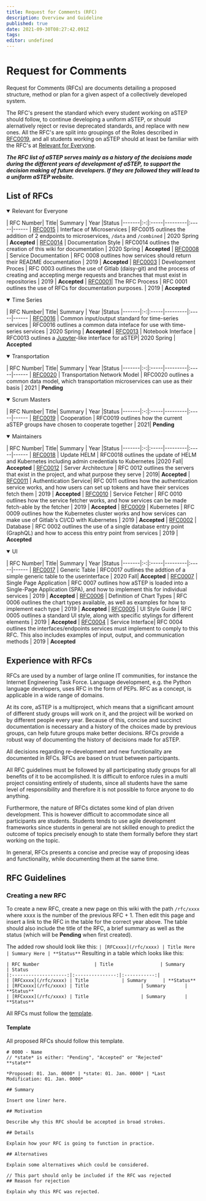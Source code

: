 ```yaml
---
title: Request for Comments (RFC)
description: Overview and Guideline
published: true
date: 2021-09-30T08:27:42.091Z
tags: 
editor: undefined
---
```


# Request for Comments
Request for Comments (RFCs) are documents detailing a proposed structure, method or plan for a given aspect of a collectively developed system.

The RFC's present the standard which every student working on aSTEP should follow, to continue developing a uniform aSTEP, or should alernatively reject or revise deprecated standards, and replace with new ones. All the RFC's are split into groupings of the Roles described in [RFC0019](https://wiki.astep-dev.cs.aau.dk/rfc/0019), and all students working on aSTEP should at least be familiar with the RFC's at [Relevant for Everyone](#list-of-rfcs).

***The RFC list of aSTEP serves mainly as a history of the decisions made during the different years of development of aSTEP, to support the decision making of future developers. If they are followed they will lead to a uniform aSTEP website.***

## List of RFCs
<details open>
<summary>Relevant for Everyone</summary>

| RFC Number| Title| Summary | Year |Status
|-------|:-:|:-----|---------|:-----|------
| [RFC0015](/rfc/0015)  | Interface of Microservices | RFC0015 outlines the addition of 2 endpoints to microservices, `/data` and `/combined`  | 2020 Spring | **Accepted**
| [RFC0014](/rfc/0014)  | Documentation Style				     				 								| RFC0014 outlines the creation of this wiki for documentation | 2020 Spring | **Accepted**
| [RFC0008](/rfc/0008)  | Service Documentation | RFC 0008 outlines how services should return their README documentation | 2019 | **Accepted**
| [RFC0003](/rfc/0003)  | Development Proces | RFC 0003 outlines the use of Gitlab (daisy-git) and the process of creating and accepting merge requests and branches that must exist in repositories | 2019 | **Accepted**
| [RFC0001](/rfc/0001)| The RFC Process | RFC 0001 outlines the use of RFCs for documentation purposes. | 2019 | **Accepted**
</details>

<details open>
<summary>Time Series</summary>

| RFC Number| Title| Summary | Year |Status
|-------|:-:|:-----|---------|:-----|------
| [RFC0016](/rfc/0016)  | Common input/output standard for time-series services | RFC0016 outlines a common data inteface for use with time-series services | 2020 Spring | **Accepted**
| [RFC0013](/rfc/0013)  | Notebook Interface				     				 								| RFC0013 outlines a [Jupyter](https://jupyter.org/)-like interface for aSTEP| 2020 Spring | **Accepted**
</details>


<details open>
<summary>Transportation</summary>

| RFC Number| Title| Summary | Year |Status
|-------|:-:|:-----|---------|:-----|------
| [RFC0020](/rfc/0020)  | Transportation Network Model | RFC0020 outlines a common data model, which transportation microservices can use as their basis | 2021 | **Pending**

</details>

<details open>
<summary>Scrum Masters</summary>

| RFC Number| Title| Summary | Year |Status
|-------|:-:|:-----|---------|:-----|------
| [RFC0019](/rfc/0019)  | Cooperation | RFC0019 outlines how the current aSTEP groups have chosen to cooperate together | 2021| **Pending**
</details>

<details open>
<summary>Maintainers</summary>

| RFC Number| Title| Summary | Year |Status
|-------|:-:|:-----|---------|:-----|------
| [RFC0018](/rfc/0018)  | Update HELM | RFC0018 outlines the update of HELM and Kubernetes including admin credentials to Kubernetes |2020 Fall| **Accepted**
| [RFC0012](/rfc/0012) | Server Architecture	| RFC 0012 outlines the servers that exist in the project, and what purpose they serve | 2019| **Accepted**
| [RFC0011](/rfc/0011)  | Authentication Service| RFC 0011 outlines how the authentication service works, and how users can set up tokens and have their services fetch them | 2019 | **Accepted**
| [RFC0010](/rfc/0010)  | Service Fetcher	| RFC 0010 outlines how the service fetcher works, and how services can be made fetch-able by the fetcher | 2019 | **Accepted**
| [RFC0009](/rfc/0009)  | Kubernetes | RFC 0009 outlines how the Kubernetes cluster works and how services can make use of Gitlab's CI/CD with Kubernetes | 2019 | **Accepted**
| [RFC0002](/rfc/0002)  | Database | RFC 0002 outlines the use of a single database entry point (GraphQL) and how to access this entry point from services | 2019 | **Accepted**
</details>

<details open>
<summary>UI</summary>

| RFC Number| Title| Summary | Year |Status
|-------|:-:|:-----|---------|:-----|------
| [RFC0017](/rfc/0017)  | Generic Table | RFC0017 outlines the addtion of a simple generic table to the userinterface | 2020 Fall| **Accepted**
| [RFC0007](/rfc/0007)  | Single Page Application			| RFC 0007 outlines how aSTEP is loaded into a Single-Page Application (SPA), and how to implement this for individual services | 2019 | **Accepted**
| [RFC0006](/rfc/0006)  | Definition of Chart Types		| RFC 0006 outlines the chart types available, as well as examples for how to implement each type     | 2019 | **Accepted**
| [RFC0005](/rfc/0005)  | UI Style Guide | RFC 0005 outlines a standard UI style, along with specific stylings for different elements | 2019 | **Accepted**
| [RFC0004](/rfc/0004)  | Service Interface| RFC 0004 outlines the interfaces/endpoints services must implement to comply to this RFC. This also includes examples of input, output, and communication methods | 2019 | **Accepted**
</details>

## Experience with RFCs
RFCs are used by a number of large online IT communities, for instance the Internet Engineering Task Force. Language development, e.g. the Python language developers, uses RFC in the form of PEPs. RFC as a concept, is applicable in a wide range of domains.

At its core, aSTEP is a multiproject, which means that a significant amount of different study groups will work on it, and the project will be worked on by different people every year.
Because of this, concise and succinct documentation is necessary and a history of the choices made by previous groups, can help future groups make better decisions.
RFCs provide a robust way of documenting the history of decisions made for aSTEP.

All decisions regarding re-development and new functionality are documented in RFCs.
RFCs are based on trust between participants.

All RFC guidelines must be followed by all participating study groups for all benefits of it to be accomplished.
It is difficult to enforce rules in a multi project consisting entirely of students, since all students have the same level of responsibility and therefore it is not possible to force anyone to do anything.

Furthermore, the nature of RFCs dictates some kind of plan driven development.
This is however difficult to accommodate since all participants are students.
Students tends to use agile development frameworks since students in general are not skilled enough to predict the outcome of topics precisely enough to state them formally before they start working on the topic.

In general, RFCs presents a concise and precise way of proposing ideas and functionality, while documenting them at the same time.

## RFC Guidelines

### Creating a new RFC
To create a new RFC, create a new page on this wiki with the path `/rfc/xxxx` where xxxx is the number of the previous RFC + 1. Then edit this page and insert a link to the RFC in the table for the correct year above. The table should also include the title of the RFC, a brief summary as well as the status (which will be **Pending** when first created).

The added row should look like this: 
`| [RFCxxxx](/rfc/xxxx) | Title Here | Summary Here | **Status**`
Resulting in a table which looks like this:
```
| RFC Number 					| Title   				| Summary			 | Status
|:--------------------:|:---------------:|:-----------:|
| [RFCxxxx](/rfc/xxxx) | Title            | Summary      | **Status**
| [RFCxxxx](/rfc/xxxx) | Title 					 | Summary 		 | **Status**
| [RFCxxxx](/rfc/xxxx) | Title 					 | Summary 		 | **Status**
```

All RFCs must follow the [template](#template).

#### Template
All proposed RFCs should follow this template.
```
# 0000 - Name
// *state* is either: "Pending", "Accepted" or "Rejected"
**state** 

*Proposed: 01. Jan. 0000* | *state: 01. Jan. 0000* | *Last Modification: 01. Jan. 0000*

## Summary

Insert one liner here.

## Motivation

Describe why this RFC should be accepted in broad strokes.

## Details

Explain how your RFC is going to function in practice.

## Alternatives

Explain some alternatives which could be considered.

// This part should only be included if the RFC was rejected
## Reason for rejection

Explain why this RFC was rejected.
```

